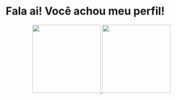 <div>
  <h1>Fala ai! Você achou meu perfil!</h1>
</div>

<div align="center">
  <a href="https://github.com/leo-serrao">
  <img height="180em" src="https://github-readme-stats.vercel.app/api?username=leo-serrao&show_icons=true&theme=dracula&include_all_commits=true&count_private=true"/>
  <img height="180em" src="https://github-readme-stats.vercel.app/api/top-langs/?username=leo-serrao&layout=compact&langs_count=7&theme=dracula"/>
</div>
